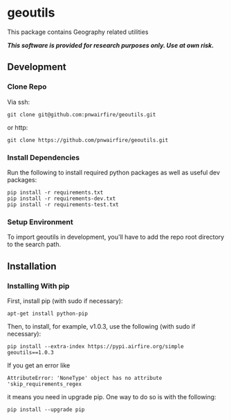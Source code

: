 # geoutils

This package contains Geography related utilities

***This software is provided for research purposes only. Use at own risk.***

## Development

### Clone Repo

Via ssh:

    git clone git@github.com:pnwairfire/geoutils.git

or http:

    git clone https://github.com/pnwairfire/geoutils.git

### Install Dependencies

Run the following to install required python packages as well
as useful dev packages:

    pip install -r requirements.txt
    pip install -r requirements-dev.txt
    pip install -r requirements-test.txt

### Setup Environment

To import geoutils in development, you'll have to add the repo
root directory to the search path.

## Installation

### Installing With pip

First, install pip (with sudo if necessary):

    apt-get install python-pip

Then, to install, for example, v1.0.3, use the following (with sudo if
necessary):

    pip install --extra-index https://pypi.airfire.org/simple geoutils==1.0.3

If you get an error like


    AttributeError: 'NoneType' object has no attribute 'skip_requirements_regex


it means you need in upgrade pip.  One way to do so is with the following:

    pip install --upgrade pip
